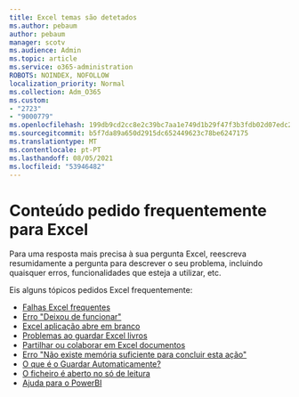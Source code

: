 ```yaml
---
title: Excel temas são detetados
ms.author: pebaum
author: pebaum
manager: scotv
ms.audience: Admin
ms.topic: article
ms.service: o365-administration
ROBOTS: NOINDEX, NOFOLLOW
localization_priority: Normal
ms.collection: Adm_O365
ms.custom:
- "2723"
- "9000779"
ms.openlocfilehash: 199db9cd2cc8e2c39bc7aa1e749d1b29f47f3b3fdb02d07edc2b7dc10c19dbbd
ms.sourcegitcommit: b5f7da89a650d2915dc652449623c78be6247175
ms.translationtype: MT
ms.contentlocale: pt-PT
ms.lasthandoff: 08/05/2021
ms.locfileid: "53946482"
---
```

# <a name="commonly-requested-content-for-excel"></a>Conteúdo pedido frequentemente para Excel

Para uma resposta mais precisa à sua pergunta Excel, reescreva resumidamente a pergunta para descrever o seu problema, incluindo quaisquer erros, funcionalidades que esteja a utilizar, etc. 

Eis alguns tópicos pedidos Excel frequentemente:

- [Falhas Excel frequentes](https://support.office.com/article/Excel-not-responding-hangs-freezes-or-stops-working-37E7D3C9-9E84-40BF-A805-4CA6853A1FF4)
- [Erro "Deixou de funcionar"](https://support.office.com/client/52bd7985-4e99-4a35-84c8-2d9b8301a2fa)
- [Excel aplicação abre em branco](https://docs.microsoft.com/office/troubleshoot/excel/excel-opens-blank)
- [Problemas ao guardar Excel livros](https://docs.microsoft.com/office/troubleshoot/excel/issue-when-save-excel-workbooks)
- [Partilhar ou colaborar em Excel documentos](https://support.office.com/article/7152aa8b-b791-414c-a3bb-3024e46fb104)
- [Erro "Não existe memória suficiente para concluir esta ação"](https://docs.microsoft.com/office/troubleshoot/excel/available-resources-errors)
- [O que é o Guardar Automaticamente?](https://support.office.com/article/6d6bd723-ebfd-4e40-b5f6-ae6e8088f7a5)
- [O ficheiro é aberto no só de leitura](https://support.office.com/article/why-did-my-file-open-read-only-3ab4b792-da50-4b38-8628-14c64e1f1d15)
- [Ajuda para o PowerBI](https://powerbi.microsoft.com/support/)